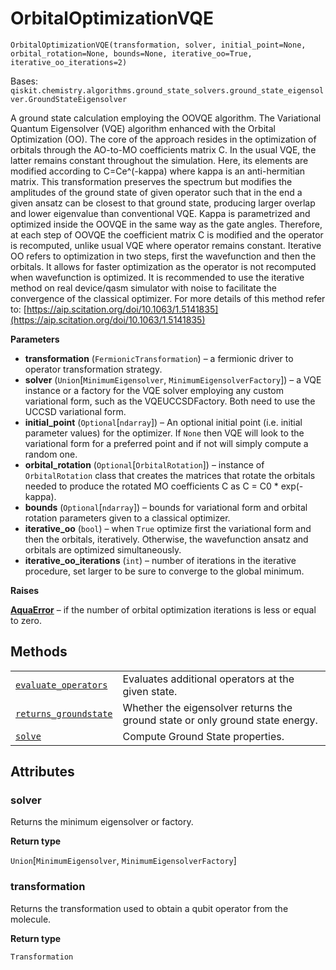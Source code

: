 # OrbitalOptimizationVQE

<span id="undefined" />

`OrbitalOptimizationVQE(transformation, solver, initial_point=None, orbital_rotation=None, bounds=None, iterative_oo=True, iterative_oo_iterations=2)`

Bases: `qiskit.chemistry.algorithms.ground_state_solvers.ground_state_eigensolver.GroundStateEigensolver`

A ground state calculation employing the OOVQE algorithm. The Variational Quantum Eigensolver (VQE) algorithm enhanced with the Orbital Optimization (OO). The core of the approach resides in the optimization of orbitals through the AO-to-MO coefficients matrix C. In the usual VQE, the latter remains constant throughout the simulation. Here, its elements are modified according to C=Ce^(-kappa) where kappa is an anti-hermitian matrix. This transformation preserves the spectrum but modifies the amplitudes of the ground state of given operator such that in the end a given ansatz can be closest to that ground state, producing larger overlap and lower eigenvalue than conventional VQE. Kappa is parametrized and optimized inside the OOVQE in the same way as the gate angles. Therefore, at each step of OOVQE the coefficient matrix C is modified and the operator is recomputed, unlike usual VQE where operator remains constant. Iterative OO refers to optimization in two steps, first the wavefunction and then the orbitals. It allows for faster optimization as the operator is not recomputed when wavefunction is optimized. It is recommended to use the iterative method on real device/qasm simulator with noise to facilitate the convergence of the classical optimizer. For more details of this method refer to: [https://aip.scitation.org/doi/10.1063/1.5141835](https://aip.scitation.org/doi/10.1063/1.5141835)

**Parameters**

*   **transformation** (`FermionicTransformation`) – a fermionic driver to operator transformation strategy.
*   **solver** (`Union`\[`MinimumEigensolver`, `MinimumEigensolverFactory`]) – a VQE instance or a factory for the VQE solver employing any custom variational form, such as the VQEUCCSDFactory. Both need to use the UCCSD variational form.
*   **initial\_point** (`Optional`\[`ndarray`]) – An optional initial point (i.e. initial parameter values) for the optimizer. If `None` then VQE will look to the variational form for a preferred point and if not will simply compute a random one.
*   **orbital\_rotation** (`Optional`\[`OrbitalRotation`]) – instance of `OrbitalRotation` class that creates the matrices that rotate the orbitals needed to produce the rotated MO coefficients C as C = C0 \* exp(-kappa).
*   **bounds** (`Optional`\[`ndarray`]) – bounds for variational form and orbital rotation parameters given to a classical optimizer.
*   **iterative\_oo** (`bool`) – when `True` optimize first the variational form and then the orbitals, iteratively. Otherwise, the wavefunction ansatz and orbitals are optimized simultaneously.
*   **iterative\_oo\_iterations** (`int`) – number of iterations in the iterative procedure, set larger to be sure to converge to the global minimum.

**Raises**

[**AquaError**](qiskit.aqua.AquaError#qiskit.aqua.AquaError "qiskit.aqua.AquaError") – if the number of orbital optimization iterations is less or equal to zero.

## Methods

|                                                                                                                                                                                                                                                 |                                                                               |
| ----------------------------------------------------------------------------------------------------------------------------------------------------------------------------------------------------------------------------------------------- | ----------------------------------------------------------------------------- |
| [`evaluate_operators`](qiskit.chemistry.algorithms.OrbitalOptimizationVQE.evaluate_operators#qiskit.chemistry.algorithms.OrbitalOptimizationVQE.evaluate_operators "qiskit.chemistry.algorithms.OrbitalOptimizationVQE.evaluate_operators")     | Evaluates additional operators at the given state.                            |
| [`returns_groundstate`](qiskit.chemistry.algorithms.OrbitalOptimizationVQE.returns_groundstate#qiskit.chemistry.algorithms.OrbitalOptimizationVQE.returns_groundstate "qiskit.chemistry.algorithms.OrbitalOptimizationVQE.returns_groundstate") | Whether the eigensolver returns the ground state or only ground state energy. |
| [`solve`](qiskit.chemistry.algorithms.OrbitalOptimizationVQE.solve#qiskit.chemistry.algorithms.OrbitalOptimizationVQE.solve "qiskit.chemistry.algorithms.OrbitalOptimizationVQE.solve")                                                         | Compute Ground State properties.                                              |

## Attributes

<span id="undefined" />

### solver

Returns the minimum eigensolver or factory.

**Return type**

`Union`\[`MinimumEigensolver`, `MinimumEigensolverFactory`]

<span id="undefined" />

### transformation

Returns the transformation used to obtain a qubit operator from the molecule.

**Return type**

`Transformation`
